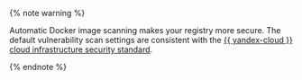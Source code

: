 {% note warning %}

Automatic Docker image scanning makes your registry more secure. The default vulnerability scan settings are consistent with the [{{ yandex-cloud }} cloud infrastructure security standard](../../security/standard/app-security.md#pipeline-recommendations).

{% endnote %}
